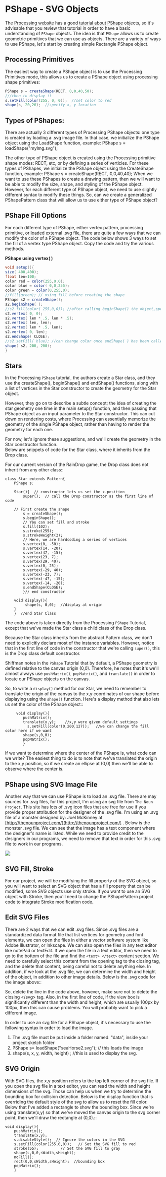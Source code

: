 # PShape - SVG Objects

The [Processing website](https://processing.org/reference/PShape.html) has a good [tutorial about PShape](https://processing.org/tutorials/pshape/) objects, so it's advisable that you review that tutorial in order to have a basic understanding of `PShape` objects. The idea is that `PShape` allows us to create geometric primitives that we can use as objects. There are a variety of ways to use PShape, let's start by creating simple Rectangle PShape object.

## Processing Primitives

The easiest way to create a PShape object is to use the Processing Primitives mode, this allows us to create a PShape object using processing shape primitives:

```java
PShape s = createShape(RECT, 0,0,40,50);
///then to display it
s.setFill(color(255, 0, 0));  //set color to red
shape(s, 20,20);  //specify x, y location
```

## Types of PShapes:

There are actually 3 different types of Processing PShape objects: one type is created by loading a .svg image file. In that case, we initialize the PShape object using the LoadShape function, example: PShape s = loadShape("myImg.svg");

The other type of PShape object is created using the Processing primitive shape modes: RECT, etc, or by defining a series of verticies. For these types of PShapes, we initialize the PShape object using the CreateShape function, example: PShape s = createShape(RECT, 0,0,40,40); When we want to use these PShapes to create a drawing pattern, then we will want to be able to modify the size, shape, and styling of the PShape object. However, for each different type of PShape object, we need to use slightly different syntax to modify these things. So, can we create a generalized PShapePattern class that will allow us to use either type of PShape object?

## PShape Fill Options

For each different type of PShape, either vertex pattern, processing primitive, or loaded external .svg file, there are quite a few ways that we can modify the color of a PShape object. The code below shows 3 ways to set the fill of a vertex type PShape object. Copy the code and try the various methods.

**PShape using vertex( )**

```java
void setup(){
size( 400,400);
float len=100;
color red = color(255,0,0);
color blue = color( 0,0,255);
color green = color(0,255,0);
//fill(green); // using fill before creating the shape
PShape s2 = createShape();
s2.beginShape( );
//s2.fill(color( 255,0,0)); //after calling beginShape() the object,specify fill using color
s2.vertex( 0, 0);
s2.vertex( len * .5, len * .5);
s2.vertex( len, len);
s2.vertex( len * .5, len);
s2.vertex( 0, len);
s2.endShape( CLOSE);
//s2.setFill( blue); //can change color once endShape( ) has been called
shape( s2, 200, 200);
}
```

## Stars

In the Processing `PShape` tutorial, the authors create a Star class, and they use the createShape(), beginShape() and endShape() functions, along with a list of vertices in the Star constructor to create the geometry for the Star object.

However, they go on to describe a subtle concept; the idea of creating the star geometry one time in the main setup() function, and then passing that PShape object as an input parameter to the Star constructor. This can cut down on rendering costs, where Processing can essentially memorize the geometry of the single PShape object, rather than having to render the geometry for each one.

For now, let's ignore these suggestions, and we'll create the geometry in the Star constructor function.\
Below are snippets of code for the Star class, where it inherits from the Drop class.

For our current version of the RainDrop game, the Drop class does not inherit from any other class::

```
class Star extends Pattern{  
    PShape s;

    Star(){  // constructor lets us set the x-position
        super();  // call the Drop constructor as the first line of code

    // First create the shape
        s = createShape();
        s.beginShape();
        // You can set fill and stroke
        s.fill(102);
        s.stroke(255);
        s.strokeWeight(2);
        // Here, we are hardcoding a series of vertices
        s.vertex(0, -50);
        s.vertex(14, -20);
        s.vertex(47, -15);
        s.vertex(23, 7);
        s.vertex(29, 40);
        s.vertex(0, 25);
        s.vertex(-29, 40);
        s.vertex(-23, 7);
        s.vertex(-47, -15);
        s.vertex(-14, -20);
        s.endShape(CLOSE);
        }// end constructor

    void display(){
         shape(s, 0,0);  //display at origin
    }
    }  //end Star Class
```

The code above is taken directly from the Processing `PShape` Tutorial, except that we've made the Star class a child class of the Drop class.

Because the Star class inherits from the abstract Pattern class, we don't need to explicitly declare most of the instance variables. However, notice that in the first line of code in the constructor that we're calling `super()`, this is the Drop class default constructor.

Shiffman notes in the `PShape` Tutorial that by default, a PShape geometry is defined relative to the canvas origin (0,0). Therefore, he notes that it's we'll almost always use `pushMatrix()`, `popMatrix()`, and `translate()` in order to locate our PShape objects on the canvas.

So, to write a `display()` method for our Star, we need to remember to translate the origin of the canvas to the x,y coordinates of our shape before displaying using the `shape()` function. Here's a display method that also lets us set the color of the PShape object::

```
     void display(){
        pushMatrix();
        translate(x,y);    //x,y were given default settings
          s.setFill(color(0,200,127));   //we can change the fill color here if we want
        shape(s,0,0);
        popMatrix();
        }
```

If we want to determine where the center of the PShape is, what code can we write? The easiest thing to do is to note that we've translated the origin to the x,y position, so if we create an ellipse at (0,0) then we'll be able to observe where the center is.

## PShape using SVG Image File

Another way that we can use PShape is to load an .svg file. There are may sources for .svg files, for this project, I'm using an svg file from `The Noun Project`. This site has lots of .svg icon files that are free for use if you provide proper attribution for the designer of the .svg file. I'm using an .svg file of a monster designed by: Joel McKinney at [http://thenounproject.com/](http://thenounproject.com/) . Below is the monster .svg file. We can see that the image has a text component where the designer's name is listed. While we need to provide credit to the designers in our programs, we need to remove that text in order for this .svg file to work in our programs.

![](<../.gitbook/assets/Screenshot 2017-04-03 07.42.40.png>)

## SVG Fill, Stroke

For our project, we will be modifying the fill property of the SVG object, so you will want to select an SVG object that has a fill property that can be modified, some SVG objects use only stroke. If you want to use an SVG object with Stroke, then you'll need to change the PShapePattern project code to integrate Stroke modification code.

## Edit SVG Files

There are 2 ways that we can edit .svg files. Since .svg files are a standardized data format file that list vertices for geometry and font elements, we can open the files in either a vector software system like Adobe Illustrator, or Inkscape. We can also open the files in any text editor like notePad or textEdit. If we open the file in a text editor, then we need to go to the bottom of the file and find the `<text> </text>` content section. We need to carefully select this content from the opening tag to the closing tag, and the delete that content, being careful not to delete anything else. In addition, if we look at the .svg file, we can determine the width and height of the object, in addition to other image details. Below is the .svg code for the image above::

So, delete the  line in the code above, however, make sure not to delete the closing \</svg> tag. Also, in the first line of code, if the view box is significantly different than the width and height, which are usually 100px by 100px, then this can cause problems. You will probably want to pick a different image.

In order to use an svg file for a PShape object, it's necessary to use the following syntax in order to load the image.

1. The .svg file must be put inside a folder named: "data", inside your project sketch folder
2. PShape s= loadShape("seaHorse2.svg");  // this loads the image&#x20;
3. shape(s, x, y, width, height) ;  //this is used to display the svg.

## SVG Origin

With SVG files, the x,y position refers to the top left corner of the svg file. If you open the svg file in a text editor, you can read the width and height dimensions of the svg. Those can help us when we try to determine the bounding box for collision detection. Below is the display function that is overriding the default style of the svg to allow us to reset the fill color. Below that I've added a rectangle to show the bounding box. Since we're using translate(x,y) so that we've moved the canvas origin to the svg corner point, then we'll draw the rectangle at (0,0).::

```
void display(){
    pushMatrix();
    translate(x,y);
    s.disableStyle();  // Ignore the colors in the SVG
    s.setFill(color(255,0,0));   // Set the SVG fill to red
    stroke(55);          // Set the SVG fill to gray
    shape(s,0,0,sWidth,sHeight);
    noFill();
    rect(0,0,sWidth,sHeight);  //bounding box 
    popMatrix();
    }
```
